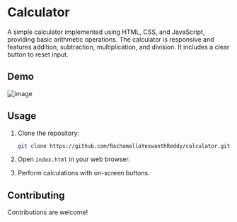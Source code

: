 # Calculator

A simple calculator implemented using HTML, CSS, and JavaScript, providing basic arithmetic operations. The calculator is responsive and features addition, subtraction, multiplication, and division. It includes a clear button to reset input.

## Demo

![image](https://github.com/RachamallaYeswanthReddy/Basic-Frontend-Projects/assets/91588050/76fcdd48-210b-4ec2-b088-5ddb12258826)

## Usage

1. Clone the repository:

   ```bash
   git clone https://github.com/RachamallaYeswanthReddy/calculator.git
   ```

2. Open `index.html` in your web browser.

3. Perform calculations with on-screen buttons.

## Contributing

Contributions are welcome!

